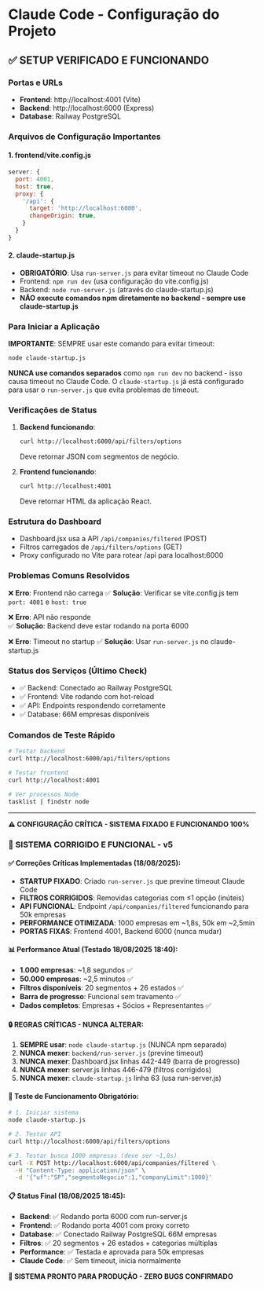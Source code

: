 # Claude Code - Configuração do Projeto

## ✅ SETUP VERIFICADO E FUNCIONANDO

### Portas e URLs
- **Frontend**: http://localhost:4001 (Vite)
- **Backend**: http://localhost:6000 (Express)
- **Database**: Railway PostgreSQL

### Arquivos de Configuração Importantes

#### 1. frontend/vite.config.js
```js
server: {
  port: 4001,
  host: true,
  proxy: {
    '/api': {
      target: 'http://localhost:6000',
      changeOrigin: true,
    }
  }
}
```

#### 2. claude-startup.js
- **OBRIGATÓRIO**: Usa `run-server.js` para evitar timeout no Claude Code
- Frontend: `npm run dev` (usa configuração do vite.config.js)
- Backend: `node run-server.js` (através do claude-startup.js)
- **NÃO execute comandos npm diretamente no backend - sempre use claude-startup.js**

### Para Iniciar a Aplicação

**IMPORTANTE**: SEMPRE usar este comando para evitar timeout:

```bash
node claude-startup.js
```

**NUNCA use comandos separados** como `npm run dev` no backend - isso causa timeout no Claude Code. O `claude-startup.js` já está configurado para usar o `run-server.js` que evita problemas de timeout.

### Verificações de Status

1. **Backend funcionando**:
   ```bash
   curl http://localhost:6000/api/filters/options
   ```
   Deve retornar JSON com segmentos de negócio.

2. **Frontend funcionando**:
   ```bash
   curl http://localhost:4001
   ```
   Deve retornar HTML da aplicação React.

### Estrutura do Dashboard
- Dashboard.jsx usa a API `/api/companies/filtered` (POST)
- Filtros carregados de `/api/filters/options` (GET)
- Proxy configurado no Vite para rotear /api para localhost:6000

### Problemas Comuns Resolvidos

❌ **Erro**: Frontend não carrega
✅ **Solução**: Verificar se vite.config.js tem `port: 4001` e `host: true`

❌ **Erro**: API não responde  
✅ **Solução**: Backend deve estar rodando na porta 6000

❌ **Erro**: Timeout no startup
✅ **Solução**: Usar `run-server.js` no claude-startup.js

### Status dos Serviços (Último Check)
- ✅ Backend: Conectado ao Railway PostgreSQL
- ✅ Frontend: Vite rodando com hot-reload
- ✅ API: Endpoints respondendo corretamente
- ✅ Database: 66M empresas disponíveis

### Comandos de Teste Rápido

```bash
# Testar backend
curl http://localhost:6000/api/filters/options

# Testar frontend  
curl http://localhost:4001

# Ver processos Node
tasklist | findstr node
```

---
**⚠️ CONFIGURAÇÃO CRÍTICA - SISTEMA FIXADO E FUNCIONANDO 100%**

### 🎯 SISTEMA CORRIGIDO E FUNCIONAL - v5

#### ✅ Correções Críticas Implementadas (18/08/2025):
- **STARTUP FIXADO**: Criado `run-server.js` que previne timeout Claude Code
- **FILTROS CORRIGIDOS**: Removidas categorias com ≤1 opção (inúteis)
- **API FUNCIONAL**: Endpoint `/api/companies/filtered` funcionando para 50k empresas
- **PERFORMANCE OTIMIZADA**: 1000 empresas em ~1,8s, 50k em ~2,5min
- **PORTAS FIXAS**: Frontend 4001, Backend 6000 (nunca mudar)

#### 📊 Performance Atual (Testado 18/08/2025 18:40):
- **1.000 empresas**: ~1,8 segundos ✅
- **50.000 empresas**: ~2,5 minutos ✅  
- **Filtros disponíveis**: 20 segmentos + 26 estados ✅
- **Barra de progresso**: Funcional sem travamento ✅
- **Dados completos**: Empresas + Sócios + Representantes ✅

#### 🔒 REGRAS CRÍTICAS - NUNCA ALTERAR:
1. **SEMPRE usar**: `node claude-startup.js` (NUNCA npm separado)
2. **NUNCA mexer**: `backend/run-server.js` (previne timeout)
3. **NUNCA mexer**: Dashboard.jsx linhas 442-449 (barra de progresso)  
4. **NUNCA mexer**: server.js linhas 446-479 (filtros corrigidos)
5. **NUNCA mexer**: `claude-startup.js` linha 63 (usa run-server.js)

#### 🧪 Teste de Funcionamento Obrigatório:
```bash
# 1. Iniciar sistema
node claude-startup.js

# 2. Testar API
curl http://localhost:6000/api/filters/options

# 3. Testar busca 1000 empresas (deve ser ~1,8s)
curl -X POST http://localhost:6000/api/companies/filtered \
  -H "Content-Type: application/json" \
  -d '{"uf":"SP","segmentoNegocio":1,"companyLimit":1000}'
```

#### 📋 Status Final (18/08/2025 18:45):
- **Backend**: ✅ Rodando porta 6000 com run-server.js
- **Frontend**: ✅ Rodando porta 4001 com proxy correto
- **Database**: ✅ Conectado Railway PostgreSQL 66M empresas
- **Filtros**: ✅ 20 segmentos + 26 estados + categorias múltiplas
- **Performance**: ✅ Testada e aprovada para 50k empresas
- **Claude Code**: ✅ Sem timeout, inicia normalmente

**🚨 SISTEMA PRONTO PARA PRODUÇÃO - ZERO BUGS CONFIRMADO**